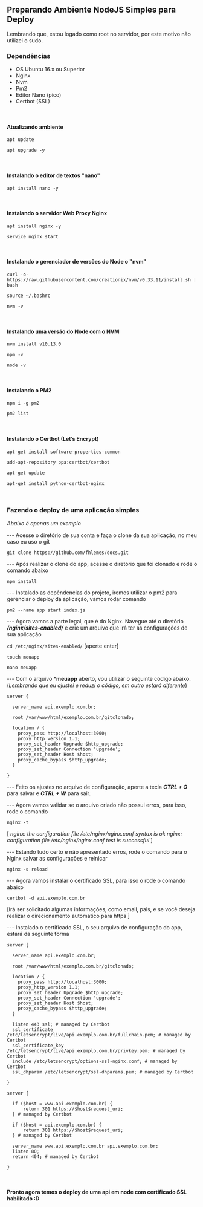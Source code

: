 ## Preparando Ambiente NodeJS Simples para Deploy

Lembrando que, estou logado como root no servidor, por este motivo não utilizei o sudo.


### Dependências

- OS Ubuntu 16.x ou Superior
- Nginx
- Nvm
- Pm2
- Editor Nano (pico)
- Certbot (SSL)
  
<br />

#### Atualizando ambiente

```apt update```

```apt upgrade -y ```

<br />

#### Instalando o editor de textos "nano"

```apt install nano -y ```

<br />

#### Instalando o servidor Web Proxy Nginx

```apt install nginx -y```

```service nginx start```

<br />

#### Instalando o gerenciador de versões do Node o "nvm"

```curl -o- https://raw.githubusercontent.com/creationix/nvm/v0.33.11/install.sh | bash```

```source ~/.bashrc```

```nvm -v```

<br />

#### Instalando uma versão do Node com o NVM

```nvm install v10.13.0```

```npm -v```

```node -v```

<br />

#### Instalando o PM2

```npm i -g pm2```

```pm2 list```

<br />

#### Instalando o Certbot (Let’s Encrypt)

```apt-get install software-properties-common```

```add-apt-repository ppa:certbot/certbot```

```apt-get update```

```apt-get install python-certbot-nginx```

<br />

### Fazendo o deploy de uma aplicação simples

*Abaixo é apenas um exemplo*


--- Acesse o diretório de sua conta e faça o clone da sua aplicação, no meu caso eu uso o git


```git clone https://github.com/fhlemes/docs.git```


--- Após realizar o clone do app, acesse o diretório que foi clonado e rode o comando abaixo


```npm install```


--- Instalado as depêndencias do projeto, iremos utilizar o pm2 para gerenciar o deploy da aplicação, vamos rodar comando


```pm2 --name app start index.js```


--- Agora vamos a parte legal, que é do Nginx. Navegue até o diretório ***/nginx/sites-enabled/*** e crie um arquivo que irá
ter as configurações de sua aplicação


```cd /etc/nginx/sites-enabled/``` [aperte enter]


```touch meuapp```


```nano meuapp```


--- Com o arquivo ***meuapp** aberto, vou utilizar o seguinte código abaixo. (_Lembrando que eu ajustei e reduzi o código, em outro estará diferente_)

```
server {

  server_name api.exemplo.com.br;

  root /var/www/html/exemplo.com.br/gitclonado;

  location / {
    proxy_pass http://localhost:3000;
    proxy_http_version 1.1;
    proxy_set_header Upgrade $http_upgrade;
    proxy_set_header Connection 'upgrade';
    proxy_set_header Host $host;
    proxy_cache_bypass $http_upgrade;
  }

}
```


--- Feito os ajustes no arquivo de configuração, aperte a tecla ***CTRL + O*** para salvar e ***CTRL + W*** para sair.


--- Agora vamos validar se o arquivo criado não possui erros, para isso, rode o comando


```nginx -t```


[ _nginx: the configuration file /etc/nginx/nginx.conf syntax is ok
nginx: configuration file /etc/nginx/nginx.conf test is successful_ ]

--- Estando tudo certo e não apresentado erros, rode o comando para o Nginx salvar as configurações e reinicar


```nginx -s reload```


--- Agora vamos instalar o certificado SSL, para isso o rode o comando abaixo


```certbot -d api.exemplo.com.br```


[Irá ser solicitado algumas informações, como email, pais, e se você deseja realizar o direcionamento automático para https ]


--- Instalado o certificado SSL, o seu arquivo de configuração do app, estará da seguinte forma


```
server {

  server_name api.exemplo.com.br;

  root /var/www/html/exemplo.com.br/gitclonado;

  location / {
    proxy_pass http://localhost:3000;
    proxy_http_version 1.1;
    proxy_set_header Upgrade $http_upgrade;
    proxy_set_header Connection 'upgrade';
    proxy_set_header Host $host;
    proxy_cache_bypass $http_upgrade;
  }

  listen 443 ssl; # managed by Certbot
  ssl_certificate /etc/letsencrypt/live/api.exemplo.com.br/fullchain.pem; # managed by Certbot
  ssl_certificate_key /etc/letsencrypt/live/api.exemplo.com.br/privkey.pem; # managed by Certbot
  include /etc/letsencrypt/options-ssl-nginx.conf; # managed by Certbot
  ssl_dhparam /etc/letsencrypt/ssl-dhparams.pem; # managed by Certbot

}

server {

  if ($host = www.api.exemplo.com.br) {
      return 301 https://$host$request_uri;
  } # managed by Certbot

  if ($host = api.exemplo.com.br) {
      return 301 https://$host$request_uri;
  } # managed by Certbot

  server_name www.api.exemplo.com.br api.exemplo.com.br;
  listen 80;
  return 404; # managed by Certbot

}

```

<br />

#### Pronto agora temos o deploy de uma api em node com certificado SSL habilitado :D

